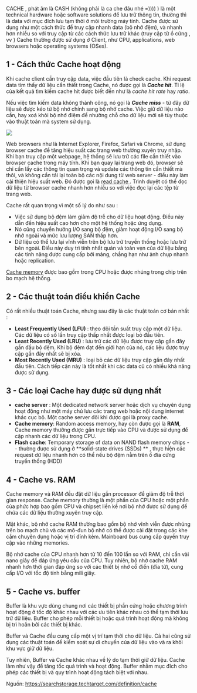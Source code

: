CACHE , phát âm là CASH (không phải là ca che đâu nhé =)))) ) là một technical hardware hoặc  software solutions để lưu trữ thông tin, thường thì là data với mục đích lưu tạm thời ở môi trường máy tính. 
Cache được sử dụng như một cách thức để truy cập nhanh data (bộ nhớ đệm), và nhanh hơn nhiều so với truy cập từ các cách thức lưu trữ khác (truy  cập từ ổ cứng , vv )
Cache thường được sử dụng ở Client, như CPU, applications, web browsers hoặc operating systems (OSes).
## 1 - Cách thức Cache hoạt động 

Khi cache client cần truy cập data, việc đầu tiên là check cache. Khi request data tìm thấy dữ liệu cần thiết trong Cache, nó được gọi là ***Cache hit***. Tỉ lệ của kết quả tìm kiếm cache hit được biết đến như là  *cache hit rate* hay *ratio*.

Nếu việc tìm kiếm data không thành công, nó gọi là ***Cache miss*** - từ đây dữ liệu sẽ được kéo từ bộ nhớ chính sang bộ nhớ cache. Việc giữ dữ liệu nào cần, hay xoá khỏi bộ nhớ điệm để nhường chỗ cho dữ liệu mới sẽ tùy thuộc vào thuật toán mà system sử dụng. 

![](https://images.viblo.asia/a7620017-c8a7-4778-a102-d31b97d05e50.png)

Web browsers như là Internet Explorer, Firefox, Safari  và  Chrome, sử dụng browser cache để tăng hiệu suất các trang web thường xuyên truy nhập. Khi bạn truy cập một webpage, hệ thống sẽ lưu trữ các file cần thiết vào browser cache trong máy tính. Khi bạn quay lại trang web đó, browser sẽ chỉ cần lấy các thông tin quan trọng và update các thông tin cần thiết mà thôi, và không cần tải lại toàn bộ các nội dung từ web server - điều này làm cải thiện hiệu suất web. Đó được gọi là [read cache ](https://searchstorage.techtarget.com/definition/read-cache). Trình duyệt có thể đọc dữ liệu từ browser cache nhanh hơn nhiều so với việc đọc lại các tệp từ trang web.

Cache rất quan trọng vì một số lý do như sau : 
* Việc sử dụng bộ đệm làm giảm độ trễ cho dữ liệu hoạt động. Điều này dẫn đến hiệu suất cao hơn cho một hệ thống hoặc ứng dụng.
* Nó cũng chuyển hướng I/O sang bộ đệm, giảm hoạt động I/O sang bộ nhớ ngoài và mức lưu lượng SAN thấp hơn.
* Dữ liệu có thể lưu lại vĩnh viễn trên bộ lưu trữ truyền thống hoặc  lưu trữ bên ngoài. Điều này duy trì tính nhất quán và toàn vẹn của dữ liệu bằng các tính năng được cung cấp bởi mảng, chẳng hạn như ảnh chụp nhanh hoặc replication.

[Cache memory](https://searchstorage.techtarget.com/definition/cache-memory) được bao gồm trong CPU hoặc được nhúng trong chip trên bo mạch hệ thống.

## 2 - Các thuật toán điều khiển Cache 

Có rất nhiều thuật toán Cache, nhưng sau đây là các thuật toán cơ bản nhất : 

* **Least Frequently Used (LFU)** : theo dõi tần suất truy cập một dữ liệu. Các dữ liệu có số lần truy cập thấp nhất được loại bỏ đầu tiên.
* **Least Recently Used (LRU)** : lưu trữ các dữ liệu được truy cập gần đây gần đầu bộ đệm. Khi bộ đệm đạt đến giới hạn của nó, các liệu được truy cập gần đây nhất sẽ bị xóa.
* **Most Recently Used (MRU)** : loại bỏ các dữ liệu truy cập gần đây nhất đầu tiên. Cách tiếp cận này là tốt nhất khi các data cũ có nhiều khả năng được sử dụng.

## 3 - Các loại Cache hay được sử dụng nhất 

* **cache server** : Một  dedicated network server hoặc dịch vụ chuyên dụng hoạt động như một máy chủ  lưu các trang web hoặc nội dung internet khác cục bộ. Một  cache server đôi khi được gọi là proxy cache.
* **Cache memory**:  Random access memory, hay còn được gọi là  **RAM**, Cache memory thường được gắn trực tiếp vào CPU và được sử dụng để  cập nhanh các dữ liệu trong CPU. 
* **Flash cache**: Temporary storage of data on NAND flash memory chips --  thường được sử dụng ở  **solid-state drives (SSDs) **  ,   thực hiện các request dữ liệu nhanh hơn có thể nếu bộ đệm nằm trên ổ đĩa cứng truyền thống (HDD) 

## 4 - Cache vs. RAM

Cache memory và RAM đều đặt dữ liệu gần processor để giảm độ trễ thời gian response. Cache memory thường là một phần của CPU hoặc một phần của phức hợp bao gồm CPU và chipset liền kề nơi bộ nhớ được sử dụng để chứa các dữ liệu thường xuyên truy cập.

Mặt khác, bộ nhớ cache RAM thường bao gồm bộ nhớ vĩnh viễn được nhúng trên bo mạch chủ và các mô-đun bộ nhớ có thể được cài đặt trong các khe cắm chuyên dụng hoặc vị trí đính kèm.  Mainboard bus cung cấp quyền truy cập vào những memories.

Bộ nhớ cache của CPU nhanh hơn từ 10 đến 100 lần so với RAM, chỉ cần vài nano giây để đáp ứng yêu cầu của CPU. Tuy nhiên, bộ nhớ cache RAM nhanh hơn thời gian đáp ứng so với các thiết bị nhớ cổ điển (đĩa từ), cung cấp I/O với tốc độ tính bằng mili giây.

## 5 - Cache vs. buffer

Buffer là khu vực dùng chung nơi các thiết bị phần cứng hoặc chương trình hoạt động ở tốc độ khác nhau  với các ưu tiên khác nhau có thể tạm thời lưu trữ dữ liệu. Buffer cho phép mỗi thiết bị hoặc quá trình hoạt động mà không bị trì hoãn bởi các thiết bị khác.

Buffer và Cache đều cung cấp một vị trí tạm thời cho dữ liệu. Cả hai cũng sử dụng các thuật toán để kiểm soát sự di chuyển của dữ liệu vào và ra khỏi khu vực giữ dữ liệu.

Tuy nhiên, Buffer và Cache khác nhau về lý do tạm thời giữ dữ liệu. Cache làm như vậy để tăng tốc quá trình và hoạt động. Buffer nhằm mục đích cho phép các thiết bị và quy trình hoạt động tách biệt với nhau.

Nguồn: https://searchstorage.techtarget.com/definition/cache